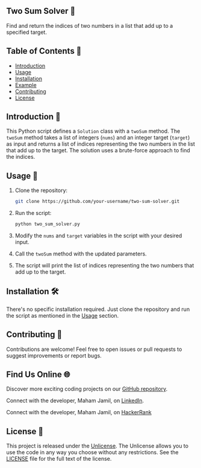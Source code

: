 
## Two Sum Solver 🎯

Find and return the indices of two numbers in a list that add up to a specified target.

## Table of Contents 📜

- [Introduction](#introduction)
- [Usage](#usage)
- [Installation](#installation)
- [Example](#example)
- [Contributing](#contributing)
- [License](#license)

## Introduction 📝

This Python script defines a `Solution` class with a `twoSum` method. The `twoSum` method takes a list of integers (`nums`) and an integer target (`target`) as input and returns a list of indices representing the two numbers in the list that add up to the target. The solution uses a brute-force approach to find the indices.

## Usage 🚀

1. Clone the repository:

   ```bash
   git clone https://github.com/your-username/two-sum-solver.git
   ```

2. Run the script:

   ```bash
   python two_sum_solver.py
   ```

3. Modify the `nums` and `target` variables in the script with your desired input.

4. Call the `twoSum` method with the updated parameters.

5. The script will print the list of indices representing the two numbers that add up to the target.

## Installation 🛠️

There's no specific installation required. Just clone the repository and run the script as mentioned in the [Usage](#usage) section.


## Contributing 🤝

Contributions are welcome! Feel free to open issues or pull requests to suggest improvements or report bugs.

## Find Us Online 🌐

Discover more exciting coding projects on our [GitHub repository](https://github.com/Maham-j).

Connect with the developer, Maham Jamil, on [LinkedIn](https://www.linkedin.com/in/maham-jamil-268584267).

Connect with the developer, Maham Jamil, on [HackerRank](https://www.hackerrank.com/maham_jamil)

## License 📄

This project is released under the [Unlicense](LICENSE). The Unlicense allows you to use the code in any way you choose without any restrictions. See the [LICENSE](LICENSE) file for the full text of the license.
